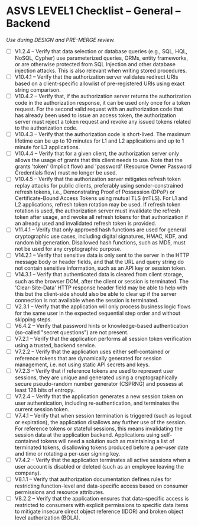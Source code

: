 # ASVS LEVEL1 Checklist – General – Backend

_Use during DESIGN and PRE-MERGE review._

- [ ] V1.2.4 – Verify that data selection or database queries (e.g., SQL, HQL, NoSQL, Cypher) use parameterized queries, ORMs, entity frameworks, or are otherwise protected from SQL Injection and other database injection attacks. This is also relevant when writing stored procedures.
- [ ] V10.4.1 – Verify that the authorization server validates redirect URIs based on a client-specific allowlist of pre-registered URIs using exact string comparison.
- [ ] V10.4.2 – Verify that, if the authorization server returns the authorization code in the authorization response, it can be used only once for a token request. For the second valid request with an authorization code that has already been used to issue an access token, the authorization server must reject a token request and revoke any issued tokens related to the authorization code.
- [ ] V10.4.3 – Verify that the authorization code is short-lived. The maximum lifetime can be up to 10 minutes for L1 and L2 applications and up to 1 minute for L3 applications.
- [ ] V10.4.4 – Verify that for a given client, the authorization server only allows the usage of grants that this client needs to use. Note that the grants 'token' (Implicit flow) and 'password' (Resource Owner Password Credentials flow) must no longer be used.
- [ ] V10.4.5 – Verify that the authorization server mitigates refresh token replay attacks for public clients, preferably using sender-constrained refresh tokens, i.e., Demonstrating Proof of Possession (DPoP) or Certificate-Bound Access Tokens using mutual TLS (mTLS). For L1 and L2 applications, refresh token rotation may be used. If refresh token rotation is used, the authorization server must invalidate the refresh token after usage, and revoke all refresh tokens for that authorization if an already used and invalidated refresh token is provided.
- [ ] V11.4.1 – Verify that only approved hash functions are used for general cryptographic use cases, including digital signatures, HMAC, KDF, and random bit generation. Disallowed hash functions, such as MD5, must not be used for any cryptographic purpose.
- [ ] V14.2.1 – Verify that sensitive data is only sent to the server in the HTTP message body or header fields, and that the URL and query string do not contain sensitive information, such as an API key or session token.
- [ ] V14.3.1 – Verify that authenticated data is cleared from client storage, such as the browser DOM, after the client or session is terminated. The 'Clear-Site-Data' HTTP response header field may be able to help with this but the client-side should also be able to clear up if the server connection is not available when the session is terminated.
- [ ] V2.3.1 – Verify that the application will only process business logic flows for the same user in the expected sequential step order and without skipping steps.
- [ ] V6.4.2 – Verify that password hints or knowledge-based authentication (so-called "secret questions") are not present.
- [ ] V7.2.1 – Verify that the application performs all session token verification using a trusted, backend service.
- [ ] V7.2.2 – Verify that the application uses either self-contained or reference tokens that are dynamically generated for session management, i.e. not using static API secrets and keys.
- [ ] V7.2.3 – Verify that if reference tokens are used to represent user sessions, they are unique and generated using a cryptographically secure pseudo-random number generator (CSPRNG) and possess at least 128 bits of entropy.
- [ ] V7.2.4 – Verify that the application generates a new session token on user authentication, including re-authentication, and terminates the current session token.
- [ ] V7.4.1 – Verify that when session termination is triggered (such as logout or expiration), the application disallows any further use of the session. For reference tokens or stateful sessions, this means invalidating the session data at the application backend. Applications using self-contained tokens will need a solution such as maintaining a list of terminated tokens, disallowing tokens produced before a per-user date and time or rotating a per-user signing key.
- [ ] V7.4.2 – Verify that the application terminates all active sessions when a user account is disabled or deleted (such as an employee leaving the company).
- [ ] V8.1.1 – Verify that authorization documentation defines rules for restricting function-level and data-specific access based on consumer permissions and resource attributes.
- [ ] V8.2.2 – Verify that the application ensures that data-specific access is restricted to consumers with explicit permissions to specific data items to mitigate insecure direct object reference (IDOR) and broken object level authorization (BOLA).
